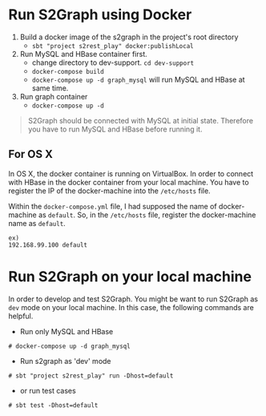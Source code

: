 <!---
/*
 * Licensed to the Apache Software Foundation (ASF) under one
 * or more contributor license agreements.  See the NOTICE file
 * distributed with this work for additional information
 * regarding copyright ownership.  The ASF licenses this file
 * to you under the Apache License, Version 2.0 (the
 * "License"); you may not use this file except in compliance
 * with the License.  You may obtain a copy of the License at
 * 
 *   http://www.apache.org/licenses/LICENSE-2.0
 * 
 * Unless required by applicable law or agreed to in writing,
 * software distributed under the License is distributed on an
 * "AS IS" BASIS, WITHOUT WARRANTIES OR CONDITIONS OF ANY
 * KIND, either express or implied.  See the License for the
 * specific language governing permissions and limitations
 * under the License.
 */
--->

# Run S2Graph using Docker

1. Build a docker image of the s2graph in the project's root directory
	- `sbt "project s2rest_play" docker:publishLocal`
2. Run MySQL and HBase container first.
	- change directory to dev-support. `cd dev-support`
	- `docker-compose build` 
	- `docker-compose up -d graph_mysql` will run MySQL and HBase at same time.
3. Run graph container
	- `docker-compose up -d`

> S2Graph should be connected with MySQL at initial state. Therefore you have to run MySQL and HBase before running it.

## For OS X

In OS X, the docker container is running on VirtualBox. In order to connect with HBase in the docker container from your local machine. You have to register the IP of the docker-machine into the `/etc/hosts` file.

Within the `docker-compose.yml` file, I had supposed the name of docker-machine as `default`. So, in the `/etc/hosts` file, register the docker-machine name as `default`.

```
ex)
192.168.99.100 default
```

# Run S2Graph on your local machine

In order to develop and test S2Graph. You might be want to run S2Graph as `dev` mode on your local machine. In this case, the following commands are helpful.

- Run only MySQL and HBase

```
# docker-compose up -d graph_mysql
```

- Run s2graph as 'dev' mode

```
# sbt "project s2rest_play" run -Dhost=default
```

- or run test cases

```
# sbt test -Dhost=default
```
